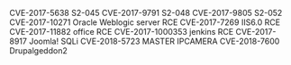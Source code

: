 CVE-2017-5638  S2-045
CVE-2017-9791  S2-048
CVE-2017-9805  S2-052
CVE-2017-10271 Oracle Weblogic server RCE
CVE-2017-7269   IIS6.0 RCE
CVE-2017-11882  office RCE
CVE-2017-1000353 jenkins RCE
CVE-2017-8917 Joomla! SQLi
CVE-2018-5723 MASTER IPCAMERA
CVE-2018-7600  Drupalgeddon2 
